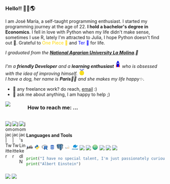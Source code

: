 
  
### Hello!! 👋🏽🌎

I am José María, a self-taught programming enthusiast. I started my programming journey at the age of 22. <b>I hold a bachelor's degree in Economics</b>. I fell in love with Python when my life didn't make sense, sometimes I use R, lately I'm attracted to Julia, I hope Python doesn't find out 👾. Grateful to <span style="color:gold"> One Piece 💛</span> and <span style="color:blue">Ter 💙</span> for life.



<p>
  <em>
    I graduated from the <a href="http://www.lamolina.edu.pe/"> <b>National Agrarian University La Molina</b></a>.🌱<br>
     <br>
    I'm a <b> friendly Developer</b> and a <b>learning enthusiast</b> <img src="https://github.com/SatYu26/SatYu26/blob/master/Assets/Rocket.gif" width="18"> who is obsessed with the idea of improving himself. <img src="https://github.com/SatYu26/SatYu26/blob/master/Assets/Medal.gif" width="20"> <br>
    I have a dog, her name is <b>Paris</b>🐕‍🦺 and she makes my life happy✨. <br>
   
  </em>  
</p>

- 💼 any freelance work? do reach, [email](mailto:economista.jomjac@outlook.com) :)
- 💬 ask me about anything, I am happy to help ;)

<img src="https://raw.githubusercontent.com/alexnaiman/alexnaiman/master/resources/bongocat.gif" width="50" align="left">
<img src="https://i.pinimg.com/originals/2d/70/22/2d70227e3c749e82315cae7fe69778ea.jpg" width="20" height="10" align="left">

### How to reach me: ...
<br clear="left" />




<a href="https://twitter.com/jomjac13">
  <img align="left" alt="jomjac | Twitter" width="22px" src="https://img.freepik.com/vector-gratis/nuevo-diseno-icono-x-logotipo-twitter-2023_1017-45418.jpg" />
</a>
<a href="https://www.instagram.com/jomjac">
  <img align="left" alt="jomjac | Twitter" width="22px" src="https://cdn-icons-png.flaticon.com/512/174/174855.png" />
</a>
<a href="https://www.linkedin.com/in/jomjac">
  <img align="left" alt="jomjac's LinkedIN" width="22px" src="https://upload.wikimedia.org/wikipedia/commons/thumb/c/ca/LinkedIn_logo_initials.png/640px-LinkedIn_logo_initials.png" />
</a>


<br />

  
  

 #### Languages and Tools 

<code><img height="20" src="https://raw.githubusercontent.com/github/explore/80688e429a7d4ef2fca1e82350fe8e3517d3494d/topics/julia/julia.png"></code>
<code><img height="20" src="https://raw.githubusercontent.com/github/explore/80688e429a7d4ef2fca1e82350fe8e3517d3494d/topics/python/python.png"></code>
<code><img height="20" src="https://raw.githubusercontent.com/github/explore/80688e429a7d4ef2fca1e82350fe8e3517d3494d/topics/r/r.png"></code>
<code><img height="20" src="https://raw.githubusercontent.com/github/explore/80688e429a7d4ef2fca1e82350fe8e3517d3494d/topics/sql/sql.png"></code>
<code><img height="20" src="https://raw.githubusercontent.com/github/explore/80688e429a7d4ef2fca1e82350fe8e3517d3494d/topics/postgresql/postgresql.png"></code>
<code><img height="20" src="https://raw.githubusercontent.com/github/explore/80688e429a7d4ef2fca1e82350fe8e3517d3494d/topics/mysql/mysql.png"></code>
<code><img height="20" src="https://raw.githubusercontent.com/github/explore/80688e429a7d4ef2fca1e82350fe8e3517d3494d/topics/docker/docker.png"></code>
<code><img height="20" src="https://logowik.com/content/uploads/images/visual-studio-code7642.jpg"></code>
<code><img height="20" src="https://upload.wikimedia.org/wikipedia/commons/thumb/3/38/Jupyter_logo.svg/1200px-Jupyter_logo.svg.png"></code>
<code><img height="20" src="https://raw.githubusercontent.com/github/explore/80688e429a7d4ef2fca1e82350fe8e3517d3494d/topics/atom/atom.png"></code>
<code><img height="20" src="https://logowik.com/content/uploads/images/tableau-software.jpg"></code>
<code><img height="20" src="https://upload.wikimedia.org/wikipedia/commons/thumb/c/cf/New_Power_BI_Logo.svg/630px-New_Power_BI_Logo.svg.png"></code>
<code><img height="20" src="https://cdn.freebiesupply.com/logos/large/2x/latex-logo-png-transparent.png"></code>
 
```py
print("I have no special talent, I'm just passionately curious")
print("Albert Einstein")
``` 

### <img src="https://media.giphy.com/media/glsqUjcu4vzig/giphy.gif" width="60"> <img src="https://media.giphy.com/media/l1J9NEylZq7azh2s8/giphy.gif" width="85">
